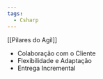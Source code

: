 ```yaml
---
tags:
  - Csharp
---
```

[[Pilares do Agil]]
* Colaboração com o Cliente
* Flexibilidade e Adaptação
* Entrega Incremental